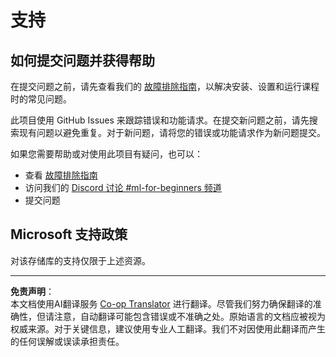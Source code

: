 <!--
CO_OP_TRANSLATOR_METADATA:
{
  "original_hash": "09623d7343ff1c26ff4f198c1b2d3176",
  "translation_date": "2025-10-03T11:41:54+00:00",
  "source_file": "SUPPORT.md",
  "language_code": "zh"
}
-->
# 支持
## 如何提交问题并获得帮助  

在提交问题之前，请先查看我们的 [故障排除指南](TROUBLESHOOTING.md)，以解决安装、设置和运行课程时的常见问题。

此项目使用 GitHub Issues 来跟踪错误和功能请求。在提交新问题之前，请先搜索现有问题以避免重复。对于新问题，请将您的错误或功能请求作为新问题提交。

如果您需要帮助或对使用此项目有疑问，也可以：
- 查看 [故障排除指南](TROUBLESHOOTING.md)
- 访问我们的 [Discord 讨论 #ml-for-beginners 频道](https://aka.ms/foundry/discord)
- 提交问题

## Microsoft 支持政策  

对该存储库的支持仅限于上述资源。

---

**免责声明**：  
本文档使用AI翻译服务 [Co-op Translator](https://github.com/Azure/co-op-translator) 进行翻译。尽管我们努力确保翻译的准确性，但请注意，自动翻译可能包含错误或不准确之处。原始语言的文档应被视为权威来源。对于关键信息，建议使用专业人工翻译。我们不对因使用此翻译而产生的任何误解或误读承担责任。